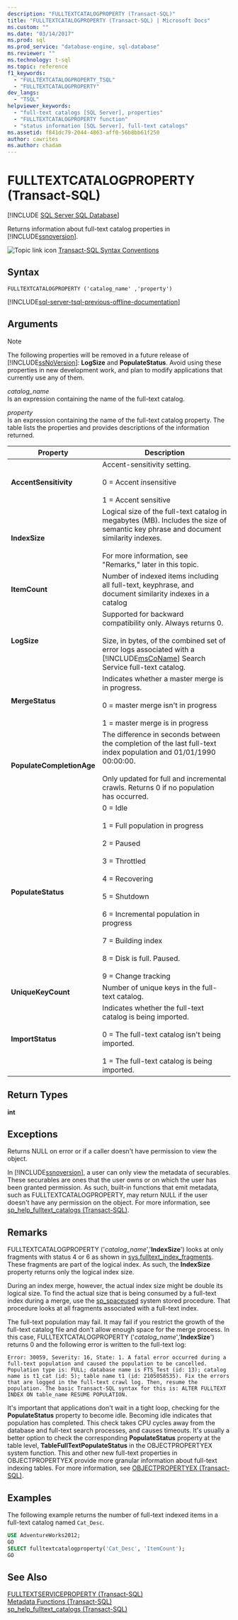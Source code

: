 ```yaml
---
description: "FULLTEXTCATALOGPROPERTY (Transact-SQL)"
title: "FULLTEXTCATALOGPROPERTY (Transact-SQL) | Microsoft Docs"
ms.custom: ""
ms.date: "03/14/2017"
ms.prod: sql
ms.prod_service: "database-engine, sql-database"
ms.reviewer: ""
ms.technology: t-sql
ms.topic: reference
f1_keywords: 
  - "FULLTEXTCATALOGPROPERTY_TSQL"
  - "FULLTEXTCATALOGPROPERTY"
dev_langs: 
  - "TSQL"
helpviewer_keywords: 
  - "full-text catalogs [SQL Server], properties"
  - "FULLTEXTCATALOGPROPERTY function"
  - "status information [SQL Server], full-text catalogs"
ms.assetid: f841dc79-2044-4863-aff0-56b8bb61f250
author: cawrites
ms.author: chadam
---
```

# FULLTEXTCATALOGPROPERTY (Transact-SQL)
[!INCLUDE [SQL Server SQL Database](../../includes/applies-to-version/sql-asdb.md)]

Returns information about full-text catalog properties in [!INCLUDE[ssnoversion](../../includes/ssnoversion-md.md)].  
  
![Topic link icon](../../database-engine/configure-windows/media/topic-link.gif "Topic link icon") [Transact-SQL Syntax Conventions](../../t-sql/language-elements/transact-sql-syntax-conventions-transact-sql.md)  
  
## Syntax  
  
```syntaxsql
FULLTEXTCATALOGPROPERTY ('catalog_name' ,'property')  
```  
  
[!INCLUDE[sql-server-tsql-previous-offline-documentation](../../includes/sql-server-tsql-previous-offline-documentation.md)]

## Arguments
  
> [!NOTE]  
>  The following properties will be removed in a future release of [!INCLUDE[ssNoVersion](../../includes/ssnoversion-md.md)]: **LogSize** and **PopulateStatus**. Avoid using these properties in new development work, and plan to modify applications that currently use any of them.  
  
_catalog\_name_  
Is an expression containing the name of the full-text catalog.  
  
_property_  
Is an expression containing the name of the full-text catalog property. The table lists the properties and provides descriptions of the information returned.  
  
|Property|Description|  
|--------------|-----------------|  
|**AccentSensitivity**|Accent-sensitivity setting.<br /><br /> 0 = Accent insensitive<br /><br /> 1 = Accent sensitive|  
|**IndexSize**|Logical size of the full-text catalog in megabytes (MB). Includes the size of semantic key phrase and document similarity indexes.<br /><br /> For more information, see "Remarks," later in this topic.|  
|**ItemCount**|Number of indexed items including all full-text, keyphrase, and document similarity indexes in a catalog|  
|**LogSize**|Supported for backward compatibility only. Always returns 0.<br /><br /> Size, in bytes, of the combined set of error logs associated with a [!INCLUDE[msCoName](../../includes/msconame-md.md)] Search Service full-text catalog.|  
|**MergeStatus**|Indicates whether a master merge is in progress.<br /><br /> 0 = master merge isn't in progress<br /><br /> 1 = master merge is in progress|  
|**PopulateCompletionAge**|The difference in seconds between the completion of the last full-text index population and 01/01/1990 00:00:00.<br /><br /> Only updated for full and incremental crawls. Returns 0 if no population has occurred.|  
|**PopulateStatus**|0 = Idle<br /><br /> 1 = Full population in progress<br /><br /> 2 = Paused<br /><br /> 3 = Throttled<br /><br /> 4 = Recovering<br /><br /> 5 = Shutdown<br /><br /> 6 = Incremental population in progress<br /><br /> 7 = Building index<br /><br /> 8 = Disk is full. Paused.<br /><br /> 9 = Change tracking|  
|**UniqueKeyCount**|Number of unique keys in the full-text catalog.|  
|**ImportStatus**|Indicates whether the full-text catalog is being imported.<br /><br /> 0 = The full-text catalog isn't being imported.<br /><br /> 1 = The full-text catalog is being imported.|  
  
## Return Types  
**int**  
  
## Exceptions  
Returns NULL on error or if a caller doesn't have permission to view the object.  
  
In [!INCLUDE[ssnoversion](../../includes/ssnoversion-md.md)], a user can only view the metadata of securables. These securables are ones that the user owns or on which the user has been granted permission. As such, built-in functions that emit metadata, such as FULLTEXTCATALOGPROPERTY, may return NULL if the user doesn't have any permission on the object. For more information, see [sp_help_fulltext_catalogs &#40;Transact-SQL&#41;](../../relational-databases/system-stored-procedures/sp-help-fulltext-catalogs-transact-sql.md).  
  
## Remarks  
FULLTEXTCATALOGPROPERTY ('_catalog\_name_','**IndexSize**') looks at only fragments with status 4 or 6 as shown in [sys.fulltext_index_fragments](../../relational-databases/system-catalog-views/sys-fulltext-index-fragments-transact-sql.md). These fragments are part of the logical index. As such, the **IndexSize** property returns only the logical index size. 

During an index merge, however, the actual index size might be double its logical size. To find the actual size that is being consumed by a full-text index during a merge, use the [sp_spaceused](../../relational-databases/system-stored-procedures/sp-spaceused-transact-sql.md) system stored procedure. That procedure looks at all fragments associated with a full-text index. 

The full-text population may fail. It may fail if you restrict the growth of the full-text catalog file and don't allow enough space for the merge process. In this case, FULLTEXTCATALOGPROPERTY ('_catalog\_name_','**IndexSize**') returns 0 and the following error is written to the full-text log:  
  
`Error: 30059, Severity: 16, State: 1. A fatal error occurred during a full-text population and caused the population to be cancelled. Population type is: FULL; database name is FTS_Test (id: 13); catalog name is t1_cat (id: 5); table name t1 (id: 2105058535). Fix the errors that are logged in the full-text crawl log. Then, resume the population. The basic Transact-SQL syntax for this is: ALTER FULLTEXT INDEX ON table_name RESUME POPULATION.`  
  
It's important that applications don't wait in a tight loop, checking for the **PopulateStatus** property to become idle. Becoming idle indicates that population has completed. This check takes CPU cycles away from the database and full-text search processes, and causes timeouts. It's usually a better option to check the corresponding **PopulateStatus** property at the table level, **TableFullTextPopulateStatus** in the OBJECTPROPERTYEX system function. This and other new full-text properties in OBJECTPROPERTYEX provide more granular information about full-text indexing tables. For more information, see [OBJECTPROPERTYEX &#40;Transact-SQL&#41;](../../t-sql/functions/objectpropertyex-transact-sql.md).  
  
## Examples  
The following example returns the number of full-text indexed items in a full-text catalog named `Cat_Desc`.  
  
```sql  
USE AdventureWorks2012;  
GO  
SELECT fulltextcatalogproperty('Cat_Desc', 'ItemCount');  
GO  
```  
  
## See Also  
[FULLTEXTSERVICEPROPERTY &#40;Transact-SQL&#41;](../../t-sql/functions/fulltextserviceproperty-transact-sql.md)   
[Metadata Functions &#40;Transact-SQL&#41;](../../t-sql/functions/metadata-functions-transact-sql.md)   
[sp_help_fulltext_catalogs &#40;Transact-SQL&#41;](../../relational-databases/system-stored-procedures/sp-help-fulltext-catalogs-transact-sql.md)  
  
  
